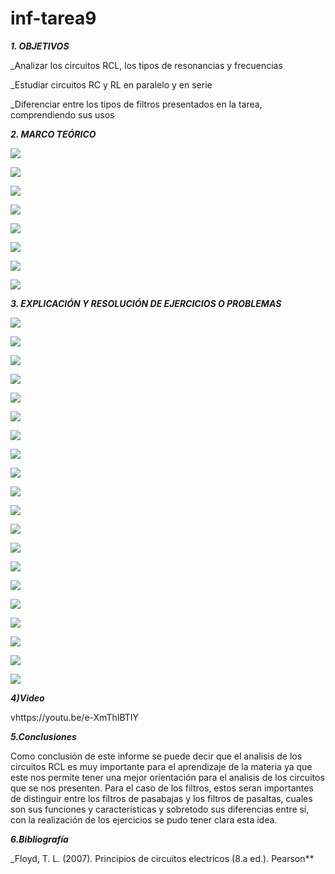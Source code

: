 # inf-tarea9
***1. OBJETIVOS***

_Analizar los circuitos RCL, los tipos de resonancias y frecuencias

_Estudiar circuitos RC y RL en paralelo y en serie

_Diferenciar entre los tipos de filtros presentados en la tarea, comprendiendo sus usos

***2. MARCO TEÓRICO*** 

![](https://github.com/smvaca2/inf-tarea9/blob/9c2e39ca22bfd1b35480922cd5b3b29676f6e203/1.PNG)

![](https://github.com/smvaca2/inf-tarea9/blob/9c2e39ca22bfd1b35480922cd5b3b29676f6e203/2.PNG)

![](https://github.com/smvaca2/inf-tarea9/blob/9c2e39ca22bfd1b35480922cd5b3b29676f6e203/3.PNG)

![](https://github.com/smvaca2/inf-tarea9/blob/9c2e39ca22bfd1b35480922cd5b3b29676f6e203/4.PNG)

![](https://github.com/smvaca2/inf-tarea9/blob/9c2e39ca22bfd1b35480922cd5b3b29676f6e203/5.PNG)

![](https://github.com/smvaca2/inf-tarea9/blob/9c2e39ca22bfd1b35480922cd5b3b29676f6e203/6.PNG)

![](https://github.com/smvaca2/inf-tarea9/blob/9c2e39ca22bfd1b35480922cd5b3b29676f6e203/7.PNG)

![](https://github.com/smvaca2/inf-tarea9/blob/9c2e39ca22bfd1b35480922cd5b3b29676f6e203/8.PNG)

***3. EXPLICACIÓN Y RESOLUCIÓN DE EJERCICIOS O PROBLEMAS***

![](https://github.com/smvaca2/inf-tarea9/blob/336971d6aa4b3694e20ff865e36452eabe32af03/a.PNG)

![](https://github.com/smvaca2/inf-tarea9/blob/336971d6aa4b3694e20ff865e36452eabe32af03/b.PNG)

![](https://github.com/smvaca2/inf-tarea9/blob/336971d6aa4b3694e20ff865e36452eabe32af03/c.PNG)

![](https://github.com/smvaca2/inf-tarea9/blob/336971d6aa4b3694e20ff865e36452eabe32af03/d.PNG)

![](https://github.com/smvaca2/inf-tarea9/blob/336971d6aa4b3694e20ff865e36452eabe32af03/e.PNG)

![](https://github.com/smvaca2/inf-tarea9/blob/336971d6aa4b3694e20ff865e36452eabe32af03/f.PNG)

![](https://github.com/smvaca2/inf-tarea9/blob/336971d6aa4b3694e20ff865e36452eabe32af03/g.PNG)

![](https://github.com/smvaca2/inf-tarea9/blob/336971d6aa4b3694e20ff865e36452eabe32af03/h.PNG)

![](https://github.com/smvaca2/inf-tarea9/blob/336971d6aa4b3694e20ff865e36452eabe32af03/i.PNG)

![](https://github.com/smvaca2/inf-tarea9/blob/336971d6aa4b3694e20ff865e36452eabe32af03/k.PNG)

![](https://github.com/smvaca2/inf-tarea9/blob/336971d6aa4b3694e20ff865e36452eabe32af03/l.PNG)

![](https://github.com/smvaca2/inf-tarea9/blob/336971d6aa4b3694e20ff865e36452eabe32af03/m.PNG)

![](https://github.com/smvaca2/inf-tarea9/blob/336971d6aa4b3694e20ff865e36452eabe32af03/n.PNG)

![](https://github.com/smvaca2/inf-tarea9/blob/336971d6aa4b3694e20ff865e36452eabe32af03/o.PNG)

![](https://github.com/smvaca2/inf-tarea9/blob/336971d6aa4b3694e20ff865e36452eabe32af03/p.PNG)

![](https://github.com/smvaca2/inf-tarea9/blob/336971d6aa4b3694e20ff865e36452eabe32af03/q.PNG)

![](https://github.com/smvaca2/inf-tarea9/blob/336971d6aa4b3694e20ff865e36452eabe32af03/r.PNG)

![](https://github.com/smvaca2/inf-tarea9/blob/336971d6aa4b3694e20ff865e36452eabe32af03/s.PNG)

![](https://github.com/smvaca2/inf-tarea9/blob/336971d6aa4b3694e20ff865e36452eabe32af03/t.PNG)

![](https://github.com/smvaca2/inf-tarea9/blob/336971d6aa4b3694e20ff865e36452eabe32af03/u.PNG)

***4)Video***

vhttps://youtu.be/e-XmThIBTIY

***5.Conclusiones***

Como conclusión de este informe se puede decir que el analisis de los circuitos RCL es muy importante para el aprendizaje de la materia ya que este nos permite tener una mejor orientación para el analisis de los circuitos que se nos presenten. Para el caso de los filtros, estos seran importantes de distinguir entre los filtros de pasabajas y los filtros de pasaltas, cuales son sus funciones y características y sobretodo sus diferencias entre sí, con la realización de los ejercicios se pudo tener clara esta idea.

***6.Bibliografía***

_Floyd, T. L. (2007). Principios de circuitos electricos (8.a ed.). Pearson**
